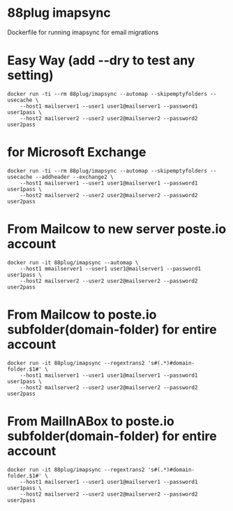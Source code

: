 # 88plug imapsync
Dockerfile for running imapsync for email migrations

# Easy Way (add --dry to test any setting)

```
docker run -ti --rm 88plug/imapsync --automap --skipemptyfolders --usecache \
	--host1 mailserver1 --user1 user1@mailserver1 --password1 user1pass \
	--host2 mailserver2 --user2 user2@mailserver2 --password2 user2pass
```

# for Microsoft Exchange

```
docker run -ti --rm 88plug/imapsync --automap --skipemptyfolders --usecache --addheader --exchange2 \
	--host1 mailserver1 --user1 user1@mailserver1 --password1 user1pass \
	--host2 mailserver2 --user2 user2@mailserver2 --password2 user2pass
```

# From Mailcow to new server poste.io account

```
docker run -it 88plug/imapsync --automap \
    --host1 mmailserver1 --user1 user1@mailserver1 --password1 user1pass \
    --host2 mailserver2 --user2 user2@mailserver2 --password2 user2pass
```

# From Mailcow to poste.io subfolder(domain-folder) for entire account

```
docker run -it 88plug/imapsync --regextrans2 's#(.*)#domain-folder.$1#' \
    --host1 mailserver1 --user1 user1@mailserver1 --password1 user1pass \
    --host2 mailserver2 --user2 user2@mailserver2 --password2 user2pass
```

# From MailInABox to poste.io subfolder(domain-folder) for entire account

```
docker run -it 88plug/imapsync --regextrans2 's#(.*)#domain-folder.$1#' \
    --host1 mailserver1 --user1 user1@mailserver1 --password1 user1pass \
    --host2 mailserver2 --user2 user2@mailserver2 --password2 user2pass
```

